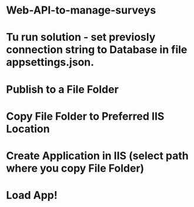 # Web-API-to-manage-surveys
# Tu run solution -  set previosly connection string to Database in file appsettings.json.
# Publish to a File Folder
# Copy File Folder to Preferred IIS Location
# Create Application in IIS (select path where you copy File Folder)
# Load  App!
